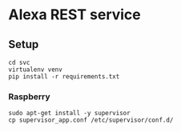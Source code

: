 # Alexa REST service

## Setup

    cd svc
    virtualenv venv
    pip install -r requirements.txt
    
### Raspberry
    
    sudo apt-get install -y supervisor
    cp supervisor_app.conf /etc/supervisor/conf.d/